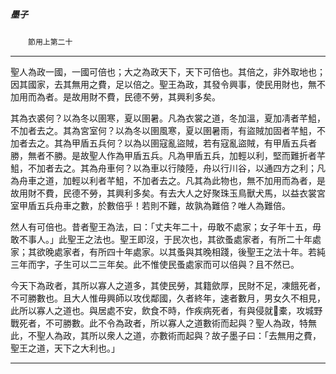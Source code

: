

##### 墨子
　　`節用上第二十
`

* * *

聖人為政一國，一國可倍也；大之為政天下，天下可倍也。其倍之，非外取地也；因其國家，去其無用之費，足以倍之。聖王為政，其發令興事，使民用財也，無不加用而為者。是故用財不費，民德不勞，其興利多矣。

其為衣裘何？以為冬以圉寒，夏以圉暑。凡為衣裳之道，冬加溫，夏加凊者芊䱉，不加者去之。其為宮室何？以為冬以圉風寒，夏以圉暑雨，有盜賊加固者芊䱉，不加者去之。其為甲盾五兵何？以為以圉寇亂盜賊，若有寇亂盜賊，有甲盾五兵者勝，無者不勝。是故聖人作為甲盾五兵。凡為甲盾五兵，加輕以利，堅而難折者芊䱉，不加者去之。其為舟車何？以為車以行陵陸，舟以行川谷，以通四方之利；凡為舟車之道，加輕以利者芊䱉，不加者去之。凡其為此物也，無不加用而為者，是故用財不費，民德不勞，其興利多矣。有去大人之好聚珠玉鳥獸犬馬，以益衣裳宮室甲盾五兵舟車之數，於數倍乎！若則不難，故孰為難倍？唯人為難倍。

然人有可倍也。昔者聖王為法，曰：「丈夫年二十，毋敢不處家；女子年十五，毋敢不事人。」此聖王之法也。聖王即沒，于民次也，其欲蚤處家者，有所二十年處家；其欲晚處家者，有所四十年處家。以其蚤與其晚相踐，後聖王之法十年。若純三年而字，子生可以二三年矣。此不惟使民蚤處家而可以倍與？且不然已。

今天下為政者，其所以寡人之道多，其使民勞，其籍歛厚，民財不足，凍餓死者，不可勝數也。且大人惟毋興師以攻伐鄰國，久者終年，速者數月，男女久不相見，此所以寡人之道也。與居處不安，飲食不時，作疾病死者，有與侵就𠋠橐，攻城野戰死者，不可勝數。此不令為政者，所以寡人之道數術而起與？聖人為政，特無此，不聖人為政，其所以衆人之道，亦數術而起與？故子墨子曰：「去無用之費，聖王之道，天下之大利也。」

* * *

